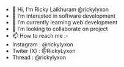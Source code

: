 - 👋 Hi, I’m Ricky Laikhuram @rickylyxon
- 👀 I’m interested in software development
- 🌱 I’m currently learning web development
- 💞️ I’m looking to collaborate on project
- 📫 How to reach me :-
- Instagram : @rickylyxon
- Twiter (X) : @RickyLyxon
- Thread : @rickylyxon

<!---
rickylyxon/rickylyxon is a ✨ special ✨ repository because its `README.md` (this file) appears on your GitHub profile.
You can click the Preview link to take a look at your changes.
--->
